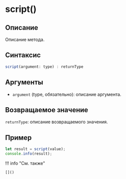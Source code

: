 # script()

## Описание
Описание метода.

## Синтаксис
```javascript
script(argument: type) : returnType
```

## Аргументы
- `argument` (type, обязательно): описание аргумента.

## Возвращаемое значение
`returnType`: описание возвращаемого значения.

## Пример
```javascript linenums="1"
let result = script(value);
console.info(result);
```

!!! info "См. также"

    []()

